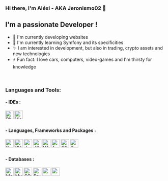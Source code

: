 <!--
**Jeronismo02/Jeronismo02** is a ✨ _special_ ✨ repository because its `README.md` (this file) appears on your GitHub profile.

Here are some ideas to get you started:

- 🔭 I’m currently working on ...
- 🌱 I’m currently learning ...
- 👯 I’m looking to collaborate on ...
- 🤔 I’m looking for help with ...
- 💬 Ask me about ...
- 📫 How to reach me: ...
- 😄 Pronouns: ...
- ⚡ Fun fact: ...
-->

### Hi there, I'm Aléxi - AKA Jeronismo02 👋

## I'm a passionate Developer !

- 🔭 I'm currently developing websites
- 🌱 I'm currently learning Symfony and its specificities
- ✨ I am interested in development, but also in trading, crypto assets and new technologies
- ⚡ Fun fact: I love cars, computers, video-games and I'm thirsty for knowledge

<br/>

### Languages and Tools:
#### - IDEs :
<img align="left" alt="PhpStorm" height="26px" src="https://img.shields.io/badge/phpstorm-143?style=for-the-badge&logo=phpstorm&logoColor=black&color=black&labelColor=darkorchid" />
<img align="left" alt="Visual Studio Code" height="26px" src="https://img.shields.io/badge/Visual%20Studio%20Code-0078d7.svg?style=for-the-badge&logo=visual-studio-        code&logoColor=white" />

<br/>
<br/>

#### - Languages, Frameworks and Packages :
<img align="left" alt="Symfony" height="26px" src="https://img.shields.io/badge/symfony-%23000000.svg?style=for-the-badge&logo=symfony&logoColor=white" />
<img align="left" alt="PHP" height="26px" src="https://img.shields.io/badge/php-%23777BB4.svg?style=for-the-badge&logo=php&logoColor=white" />
<img align="left" alt="Javascript" height="26px" src="https://img.shields.io/badge/javascript-%23323330.svg?style=for-the-badge&logo=javascript&logoColor=%23F7DF1E" />
<img align="left" alt="JQuery" height="26px" src="https://img.shields.io/badge/jquery-%230769AD.svg?style=for-the-badge&logo=jquery&logoColor=white" />
<img align="left" alt="HTML5" height="26px" src="https://img.shields.io/badge/html5-%23E34F26.svg?style=for-the-badge&logo=html5&logoColor=white" />
<img align="left" alt="Twig 3" height="26px" src="https://img.shields.io/badge/twig 3-%251293487632.svg?style=for-the-badge" />
<img align="left" alt="CSS3" height="26px" src="https://img.shields.io/badge/css3-%231572B6.svg?style=for-the-badge&logo=css3&logoColor=white" />
<img align="left" alt="Bootstrap 4" height="26px" src="https://img.shields.io/badge/bootstrap-%23563D7C.svg?style=for-the-badge&logo=bootstrap&logoColor=white" />

<br/>
<br/>

#### - Databases :
<img align="left" alt="MariaDB" height="26px" src="https://img.shields.io/badge/MariaDB-003545?style=for-the-badge&logo=mariadb&logoColor=white" />
<img align="left" alt="MySQL" height="26px" src="https://img.shields.io/badge/mysql-%2300f.svg?style=for-the-badge&logo=mysql&logoColor=white" />
<img align="left" alt="SQLite" height="26px" src="https://img.shields.io/badge/sqlite-%2307405e.svg?style=for-the-badge&logo=sqlite&logoColor=white" />
<img align="left" alt="Redis" height="26px" src="https://img.shields.io/badge/redis-%23DD0031.svg?style=for-the-badge&logo=redis&logoColor=white" />
<img align="left" alt="" height="26px" src="" />
<img align="left" alt="" height="26px" src="" />
